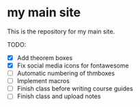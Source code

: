 # my main site 

This is the repository for my main site. 

TODO:

- [x] Add theorem boxes
- [x] Fix social media icons for fontawesome
- [ ] Automatic numbering of thmboxes
- [ ] Implement macros
- [ ] Finish class before writing course guides
- [ ] Finish class and upload notes
